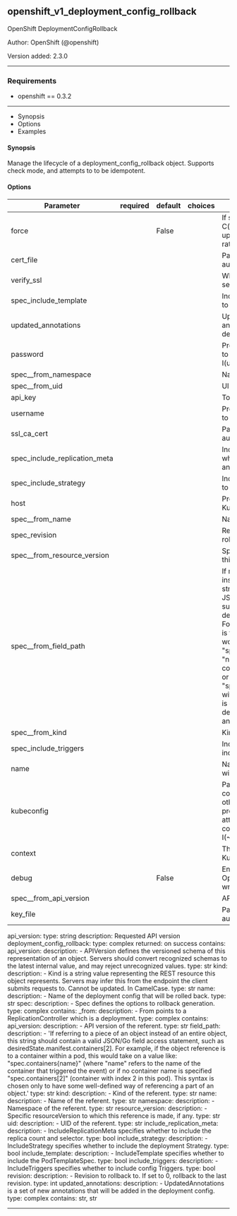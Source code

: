## openshift_v1_deployment_config_rollback

OpenShift DeploymentConfigRollback

Author: OpenShift (@openshift)

Version added: 2.3.0


---
### Requirements
* openshift == 0.3.2


---

  * Synopsis
  * Options
  * Examples

#### Synopsis
Manage the lifecycle of a deployment_config_rollback object. Supports check mode, and attempts to to be idempotent.

#### Options

| Parameter     | required    | default  | choices    | comments |
| ------------- |-------------| ---------|----------- |--------- |
| force  |   |  False  | |  If set to C(True), and I(state) is C(present), an existing object will updated, and lists will be replaced, rather than merged.  |
| cert_file  |   |  | |  Path to a certificate used to authenticate with the API.  |
| verify_ssl  |   |  | |  Whether or not to verify the API server's SSL certificates.  |
| spec_include_template  |   |  | |  IncludeTemplate specifies whether to include the PodTemplateSpec.  |
| updated_annotations  |   |  | |  UpdatedAnnotations is a set of new annotations that will be added in the deployment config.  |
| password  |   |  | |  Provide a password for connecting to the API. Use in conjunction with I(username).  |
| spec__from_namespace  |   |  | |  Namespace of the referent.  |
| spec__from_uid  |   |  | |  UID of the referent.  |
| api_key  |   |  | |  Token used to connect to the API.  |
| username  |   |  | |  Provide a username for connecting to the API.  |
| ssl_ca_cert  |   |  | |  Path to a CA certificate used to authenticate with the API.  |
| spec_include_replication_meta  |   |  | |  IncludeReplicationMeta specifies whether to include the replica count and selector.  |
| spec_include_strategy  |   |  | |  IncludeStrategy specifies whether to include the deployment Strategy.  |
| host  |   |  | |  Provide a URL for acessing the Kubernetes API.  |
| spec__from_name  |   |  | |  Name of the referent.  |
| spec_revision  |   |  | |  Revision to rollback to. If set to 0, rollback to the last revision.  |
| spec__from_resource_version  |   |  | |  Specific resourceVersion to which this reference is made, if any.  |
| spec__from_field_path  |   |  | |  If referring to a piece of an object instead of an entire object, this string should contain a valid JSON/Go field access statement, such as desiredState.manifest.containers[2]. For example, if the object reference is to a container within a pod, this would take on a value like: "spec.containers{name}" (where "name" refers to the name of the container that triggered the event) or if no container name is specified "spec.containers[2]" (container with index 2 in this pod). This syntax is chosen only to have some well-defined way of referencing a part of an object.  |
| spec__from_kind  |   |  | |  Kind of the referent.  |
| spec_include_triggers  |   |  | |  IncludeTriggers specifies whether to include config Triggers.  |
| name  |   |  | |  Name of the deployment config that will be rolled back.  |
| kubeconfig  |   |  | |  Path to an existing Kubernetes config file. If not provided, and no other connection options are provided, the openshift client will attempt to load the default configuration file from I(~/.kube/config.json).  |
| context  |   |  | |  The name of a context found in the Kubernetes config file.  |
| debug  |   |  False  | |  Enable debug output from the OpenShift helper. Logging info is written to KubeObjHelper.log  |
| spec__from_api_version  |   |  | |  API version of the referent.  |
| key_file  |   |  | |  Path to a key file used to authenticate with the API.  |





api_version:
  type: string
  description: Requested API version
deployment_config_rollback:
  type: complex
  returned: on success
  contains:
    api_version:
      description:
      - APIVersion defines the versioned schema of this representation of an object.
        Servers should convert recognized schemas to the latest internal value, and
        may reject unrecognized values.
      type: str
    kind:
      description:
      - Kind is a string value representing the REST resource this object represents.
        Servers may infer this from the endpoint the client submits requests to. Cannot
        be updated. In CamelCase.
      type: str
    name:
      description:
      - Name of the deployment config that will be rolled back.
      type: str
    spec:
      description:
      - Spec defines the options to rollback generation.
      type: complex
      contains:
        _from:
          description:
          - From points to a ReplicationController which is a deployment.
          type: complex
          contains:
            api_version:
              description:
              - API version of the referent.
              type: str
            field_path:
              description:
              - 'If referring to a piece of an object instead of an entire object,
                this string should contain a valid JSON/Go field access statement,
                such as desiredState.manifest.containers[2]. For example, if the object
                reference is to a container within a pod, this would take on a value
                like: "spec.containers{name}" (where "name" refers to the name of
                the container that triggered the event) or if no container name is
                specified "spec.containers[2]" (container with index 2 in this pod).
                This syntax is chosen only to have some well-defined way of referencing
                a part of an object.'
              type: str
            kind:
              description:
              - Kind of the referent.
              type: str
            name:
              description:
              - Name of the referent.
              type: str
            namespace:
              description:
              - Namespace of the referent.
              type: str
            resource_version:
              description:
              - Specific resourceVersion to which this reference is made, if any.
              type: str
            uid:
              description:
              - UID of the referent.
              type: str
        include_replication_meta:
          description:
          - IncludeReplicationMeta specifies whether to include the replica count
            and selector.
          type: bool
        include_strategy:
          description:
          - IncludeStrategy specifies whether to include the deployment Strategy.
          type: bool
        include_template:
          description:
          - IncludeTemplate specifies whether to include the PodTemplateSpec.
          type: bool
        include_triggers:
          description:
          - IncludeTriggers specifies whether to include config Triggers.
          type: bool
        revision:
          description:
          - Revision to rollback to. If set to 0, rollback to the last revision.
          type: int
    updated_annotations:
      description:
      - UpdatedAnnotations is a set of new annotations that will be added in the deployment
        config.
      type: complex
      contains: str, str




---
